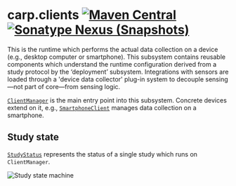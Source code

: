 # carp.clients [![Maven Central](https://maven-badges.herokuapp.com/maven-central/dk.cachet.carp.clients/carp.clients.core/badge.svg?color=orange)](https://mvnrepository.com/artifact/dk.cachet.carp.clients) [![Sonatype Nexus (Snapshots)](https://img.shields.io/nexus/s/dk.cachet.carp.clients/carp.clients.core?server=https%3A%2F%2Foss.sonatype.org)](https://oss.sonatype.org/content/repositories/snapshots/dk/cachet/carp/clients/) 

This is the runtime which performs the actual data collection on a device (e.g., desktop computer or smartphone).
This subsystem contains reusable components which understand the runtime configuration derived from a study protocol by the ‘deployment’ subsystem.
Integrations with sensors are loaded through a 'device data collector' plug-in system to decouple sensing—not part of core—from sensing logic.

[`ClientManager`](../carp.clients.core/src/commonMain/kotlin/dk/cachet/carp/clients/domain/ClientManager.kt) is the main entry point into this subsystem.
Concrete devices extend on it, e.g., [`SmartphoneClient`](../carp.clients.core/src/commonMain/kotlin/dk/cachet/carp/clients/domain/SmartphoneClient.kt) manages data collection on a smartphone.

## Study state

[`StudyStatus`](../carp.clients.core/src/commonMain/kotlin/dk/cachet/carp/clients/domain/StudyStatus.kt) represents the status of a single study which runs on `ClientManager`.

![Study state machine](https://i.imgur.com/lS43IOz.png)